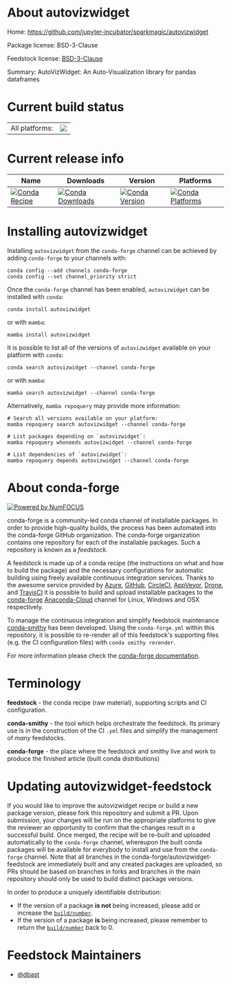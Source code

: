 About autovizwidget
===================

Home: https://github.com/jupyter-incubator/sparkmagic/autovizwidget

Package license: BSD-3-Clause

Feedstock license: [BSD-3-Clause](https://github.com/conda-forge/autovizwidget-feedstock/blob/main/LICENSE.txt)

Summary: AutoVizWidget: An Auto-Visualization library for pandas dataframes

Current build status
====================


<table><tr><td>All platforms:</td>
    <td>
      <a href="https://dev.azure.com/conda-forge/feedstock-builds/_build/latest?definitionId=2754&branchName=main">
        <img src="https://dev.azure.com/conda-forge/feedstock-builds/_apis/build/status/autovizwidget-feedstock?branchName=main">
      </a>
    </td>
  </tr>
</table>

Current release info
====================

| Name | Downloads | Version | Platforms |
| --- | --- | --- | --- |
| [![Conda Recipe](https://img.shields.io/badge/recipe-autovizwidget-green.svg)](https://anaconda.org/conda-forge/autovizwidget) | [![Conda Downloads](https://img.shields.io/conda/dn/conda-forge/autovizwidget.svg)](https://anaconda.org/conda-forge/autovizwidget) | [![Conda Version](https://img.shields.io/conda/vn/conda-forge/autovizwidget.svg)](https://anaconda.org/conda-forge/autovizwidget) | [![Conda Platforms](https://img.shields.io/conda/pn/conda-forge/autovizwidget.svg)](https://anaconda.org/conda-forge/autovizwidget) |

Installing autovizwidget
========================

Installing `autovizwidget` from the `conda-forge` channel can be achieved by adding `conda-forge` to your channels with:

```
conda config --add channels conda-forge
conda config --set channel_priority strict
```

Once the `conda-forge` channel has been enabled, `autovizwidget` can be installed with `conda`:

```
conda install autovizwidget
```

or with `mamba`:

```
mamba install autovizwidget
```

It is possible to list all of the versions of `autovizwidget` available on your platform with `conda`:

```
conda search autovizwidget --channel conda-forge
```

or with `mamba`:

```
mamba search autovizwidget --channel conda-forge
```

Alternatively, `mamba repoquery` may provide more information:

```
# Search all versions available on your platform:
mamba repoquery search autovizwidget --channel conda-forge

# List packages depending on `autovizwidget`:
mamba repoquery whoneeds autovizwidget --channel conda-forge

# List dependencies of `autovizwidget`:
mamba repoquery depends autovizwidget --channel conda-forge
```


About conda-forge
=================

[![Powered by
NumFOCUS](https://img.shields.io/badge/powered%20by-NumFOCUS-orange.svg?style=flat&colorA=E1523D&colorB=007D8A)](https://numfocus.org)

conda-forge is a community-led conda channel of installable packages.
In order to provide high-quality builds, the process has been automated into the
conda-forge GitHub organization. The conda-forge organization contains one repository
for each of the installable packages. Such a repository is known as a *feedstock*.

A feedstock is made up of a conda recipe (the instructions on what and how to build
the package) and the necessary configurations for automatic building using freely
available continuous integration services. Thanks to the awesome service provided by
[Azure](https://azure.microsoft.com/en-us/services/devops/), [GitHub](https://github.com/),
[CircleCI](https://circleci.com/), [AppVeyor](https://www.appveyor.com/),
[Drone](https://cloud.drone.io/welcome), and [TravisCI](https://travis-ci.com/)
it is possible to build and upload installable packages to the
[conda-forge](https://anaconda.org/conda-forge) [Anaconda-Cloud](https://anaconda.org/)
channel for Linux, Windows and OSX respectively.

To manage the continuous integration and simplify feedstock maintenance
[conda-smithy](https://github.com/conda-forge/conda-smithy) has been developed.
Using the ``conda-forge.yml`` within this repository, it is possible to re-render all of
this feedstock's supporting files (e.g. the CI configuration files) with ``conda smithy rerender``.

For more information please check the [conda-forge documentation](https://conda-forge.org/docs/).

Terminology
===========

**feedstock** - the conda recipe (raw material), supporting scripts and CI configuration.

**conda-smithy** - the tool which helps orchestrate the feedstock.
                   Its primary use is in the construction of the CI ``.yml`` files
                   and simplify the management of *many* feedstocks.

**conda-forge** - the place where the feedstock and smithy live and work to
                  produce the finished article (built conda distributions)


Updating autovizwidget-feedstock
================================

If you would like to improve the autovizwidget recipe or build a new
package version, please fork this repository and submit a PR. Upon submission,
your changes will be run on the appropriate platforms to give the reviewer an
opportunity to confirm that the changes result in a successful build. Once
merged, the recipe will be re-built and uploaded automatically to the
`conda-forge` channel, whereupon the built conda packages will be available for
everybody to install and use from the `conda-forge` channel.
Note that all branches in the conda-forge/autovizwidget-feedstock are
immediately built and any created packages are uploaded, so PRs should be based
on branches in forks and branches in the main repository should only be used to
build distinct package versions.

In order to produce a uniquely identifiable distribution:
 * If the version of a package **is not** being increased, please add or increase
   the [``build/number``](https://docs.conda.io/projects/conda-build/en/latest/resources/define-metadata.html#build-number-and-string).
 * If the version of a package **is** being increased, please remember to return
   the [``build/number``](https://docs.conda.io/projects/conda-build/en/latest/resources/define-metadata.html#build-number-and-string)
   back to 0.

Feedstock Maintainers
=====================

* [@dbast](https://github.com/dbast/)

